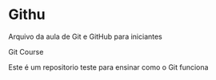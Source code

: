 # Githu

Arquivo da aula de Git e GitHub para iniciantes

Git Course

Este é um repositorio teste para ensinar como o Git funciona

